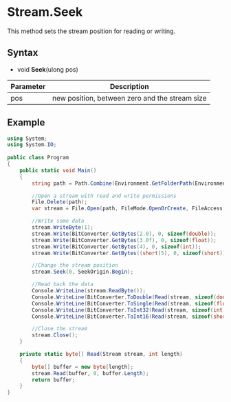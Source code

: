 # Stream.Seek #
This method sets the stream position for reading or writing.

## Syntax ##
- void **Seek**(ulong pos)

| Parameter | Description |
| --- | --- |
| pos | new position, between zero and the stream size |

## Example

```csharp
using System;
using System.IO;
					
public class Program
{
	public static void Main()
	{
		string path = Path.Combine(Environment.GetFolderPath(Environment.SpecialFolder.MyDocuments), "temp.bin");

		//Open a stream with read and write permissions
		File.Delete(path);
		var stream = File.Open(path, FileMode.OpenOrCreate, FileAccess.ReadWrite, FileShare.None);

		//Write some data
		stream.WriteByte(1);
		stream.Write(BitConverter.GetBytes(2.0), 0, sizeof(double));
		stream.Write(BitConverter.GetBytes(3.0f), 0, sizeof(float));
		stream.Write(BitConverter.GetBytes(4), 0, sizeof(int));
		stream.Write(BitConverter.GetBytes((short)5), 0, sizeof(short));

		//Change the stream position
		stream.Seek(0, SeekOrigin.Begin);

		//Read back the data
		Console.WriteLine(stream.ReadByte());
		Console.WriteLine(BitConverter.ToDouble(Read(stream, sizeof(double)), 0));
		Console.WriteLine(BitConverter.ToSingle(Read(stream, sizeof(float)), 0));
		Console.WriteLine(BitConverter.ToInt32(Read(stream, sizeof(int)), 0));
		Console.WriteLine(BitConverter.ToInt16(Read(stream, sizeof(short)), 0));

		//Close the stream
		stream.Close();
	}

	private static byte[] Read(Stream stream, int length)
	{
		byte[] buffer = new byte[length];
		stream.Read(buffer, 0, buffer.Length);
		return buffer;
	}
}
```